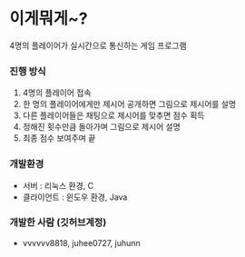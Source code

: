 # 이게뭐게~?
4명의 플레이어가 실시간으로 통신하는 게임 프로그램

### 진행 방식
1. 4명의 플레이어 접속
2. 한 명의 플레이어에게만 제시어 공개하면 그림으로 제시어를 설명
3. 다른 플레이어들은 채팅으로 제시어를 맞추면 점수 획득
4. 정해진 횟수만큼 돌아가며 그림으로 제시어 설명
5. 최종 점수 보여주며 끝

### 개발환경
* 서버 : 리눅스 환경, C
* 클라이언트 : 윈도우 환경, Java

### 개발한 사람 (깃허브계정)
* vvvvvv8818, juhee0727, juhunn
